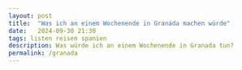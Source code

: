 ```yaml
---
layout: post
title:  "Was ich an einem Wochenende in Granada machen würde"
date:   2024-09-30 21:30
tags: listen reisen spanien
description: Was würde ich an einem Wochenende in Granada tun?
permalink: /granada
---
```


